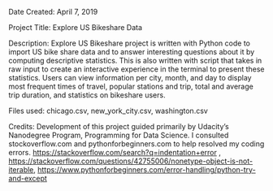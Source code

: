 Date Created: April 7, 2019

Project Title: Explore US Bikeshare Data

Description: Explore US Bikeshare project is written with Python code to import US bike share data and to answer interesting questions about it by computing descriptive statistics. This is also written with script that takes in raw input to create an interactive experience in the terminal to present these statistics.
Users can view information per city, month, and day to display most frequent times of travel, popular stations and trip, total and average trip duration, and statistics on bikeshare users.

Files used: chicago.csv, new_york_city.csv, washington.csv

Credits:
Development of this project guided primarily by Udacity’s Nanodegree Program, Programming for Data Science. I consulted stockoverflow.com and pythonforbeginners.com to help resolved my coding errors.
https://stackoverflow.com/search?q=indentation+error , https://stackoverflow.com/questions/42755006/nonetype-object-is-not-iterable, https://www.pythonforbeginners.com/error-handling/python-try-and-except
